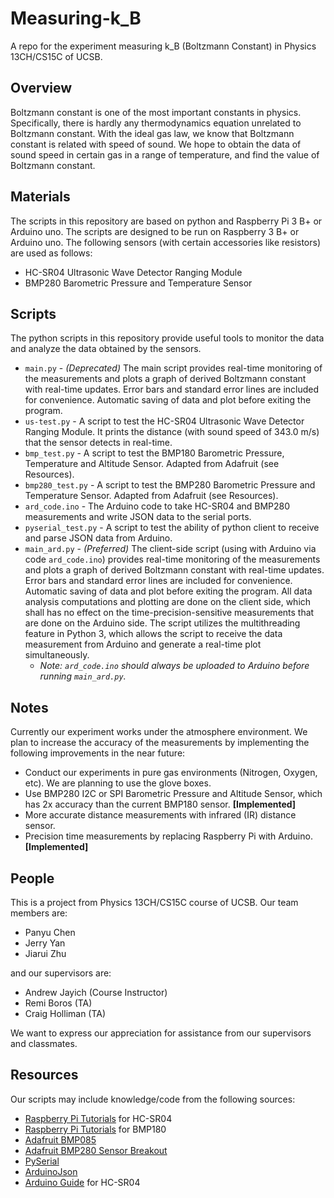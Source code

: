 # Measuring-k_B
A repo for the experiment measuring k_B (Boltzmann Constant) in Physics 13CH/CS15C of UCSB.

## Overview
Boltzmann constant is one of the most important constants in physics. Specifically, there is hardly any thermodynamics equation unrelated to Boltzmann constant. With the ideal gas law, we know that Boltzmann constant is related with speed of sound. We hope to obtain the data of sound speed in certain gas in a range of temperature, and find the value of Boltzmann constant.

## Materials
The scripts in this repository are based on python and Raspberry Pi 3 B+ or Arduino uno. The scripts are designed to be run on Raspberry 3 B+ or Arduino uno. The following sensors (with certain accessories like resistors) are used as follows:
  * HC-SR04 Ultrasonic Wave Detector Ranging Module
  * BMP280 Barometric Pressure and Temperature Sensor

## Scripts
The python scripts in this repository provide useful tools to monitor the data and analyze the data obtained by the sensors.
  * `main.py` - *(Deprecated)* The main script provides real-time monitoring of the measurements and plots a graph of derived Boltzmann constant with real-time updates. Error bars and standard error lines are included for convenience. Automatic saving of data and plot before exiting the program.
  * `us-test.py` - A script to test the HC-SR04 Ultrasonic Wave Detector Ranging Module. It prints the distance (with sound speed of 343.0 m/s) that the sensor detects in real-time.
  * `bmp_test.py` - A script to test the BMP180 Barometric Pressure, Temperature and Altitude Sensor. Adapted from Adafruit (see Resources).
  * `bmp280_test.py` - A script to test the BMP280 Barometric Pressure and Temperature Sensor. Adapted from Adafruit (see Resources).
  * `ard_code.ino` - The Arduino code to take HC-SR04 and BMP280 measurements and write JSON data to the serial ports.
  * `pyserial_test.py` - A script to test the ability of python client to receive and parse JSON data from Arduino.
  * `main_ard.py` - *(Preferred)* The client-side script (using with Arduino via code `ard_code.ino`) provides real-time monitoring of the measurements and plots a graph of derived Boltzmann constant with real-time updates. Error bars and standard error lines are included for convenience. Automatic saving of data and plot before exiting the program. All data analysis computations and plotting are done on the client side, which shall has no effect on the time-precision-sensitive measurements that are done on the Arduino side. The script utilizes the multithreading feature in Python 3, which allows the script to receive the data measurement from Arduino and generate a real-time plot simultaneously.
    * *Note: `ard_code.ino` should always be uploaded to Arduino before running `main_ard.py`.*

## Notes
Currently our experiment works under the atmosphere environment. We plan to increase the accuracy of the measurements by implementing the following improvements in the near future:

* Conduct our experiments in pure gas environments (Nitrogen, Oxygen, etc). We are planning to use the glove boxes.
* Use BMP280 I2C or SPI Barometric Pressure and Altitude Sensor, which has 2x accuracy than the current BMP180 sensor. **[Implemented]**
* More accurate distance measurements with infrared (IR) distance sensor.
* Precision time measurements by replacing Raspberry Pi with Arduino. **[Implemented]**

## People
This is a project from Physics 13CH/CS15C course of UCSB. Our team members are:
  * Panyu Chen
  * Jerry Yan
  * Jiarui Zhu

and our supervisors are:
  * Andrew Jayich (Course Instructor)
  * Remi Boros (TA)
  * Craig Holliman (TA)

We want to express our appreciation for assistance from our supervisors and classmates.

## Resources
Our scripts may include knowledge/code from the following sources:
  * [Raspberry Pi Tutorials](https://tutorials-raspberrypi.com/raspberry-pi-ultrasonic-sensor-hc-sr04/) for HC-SR04
  * [Raspberry Pi Tutorials](https://tutorials-raspberrypi.com/raspberry-pi-and-i2c-air-pressure-sensor-bmp180/) for BMP180
  * [Adafruit BMP085](https://github.com/adafruit/Adafruit_Python_BMP)
  * [Adafruit BMP280 Sensor Breakout](https://learn.adafruit.com/adafruit-bmp280-barometric-pressure-plus-temperature-sensor-breakout/)
  * [PySerial](https://pyserial.readthedocs.io/en/latest/index.html)
  * [ArduinoJson](https://arduinojson.org)
  * [Arduino Guide](https://randomnerdtutorials.com/complete-guide-for-ultrasonic-sensor-hc-sr04/) for HC-SR04
